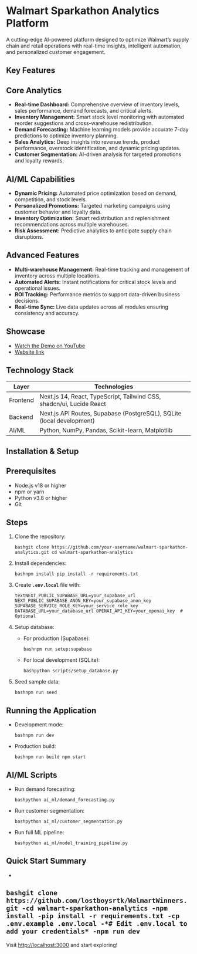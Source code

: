 # Walmart Sparkathon Analytics Platform

A cutting-edge AI-powered platform designed to optimize Walmart’s supply chain and retail operations with real-time insights, intelligent automation, and personalized customer engagement.

## Key Features

## Core Analytics

- **Real-time Dashboard:** Comprehensive overview of inventory levels, sales performance, demand forecasts, and critical alerts.
- **Inventory Management:** Smart stock level monitoring with automated reorder suggestions and cross-warehouse redistribution.
- **Demand Forecasting:** Machine learning models provide accurate 7-day predictions to optimize inventory planning.
- **Sales Analytics:** Deep insights into revenue trends, product performance, overstock identification, and dynamic pricing updates.
- **Customer Segmentation:** AI-driven analysis for targeted promotions and loyalty rewards.

## AI/ML Capabilities

- **Dynamic Pricing:** Automated price optimization based on demand, competition, and stock levels.
- **Personalized Promotions:** Targeted marketing campaigns using customer behavior and loyalty data.
- **Inventory Optimization:** Smart redistribution and replenishment recommendations across multiple warehouses.
- **Risk Assessment:** Predictive analytics to anticipate supply chain disruptions.

## Advanced Features

- **Multi-warehouse Management:** Real-time tracking and management of inventory across multiple locations.
- **Automated Alerts:** Instant notifications for critical stock levels and operational issues.
- **ROI Tracking:** Performance metrics to support data-driven business decisions.
- **Real-time Sync:** Live data updates across all modules ensuring consistency and accuracy.

## Showcase
- [Watch the Demo on YouTube](https://youtu.be/spf9RD3d24M?si=_QBSvDDLAZMaIeqa)
- [Website link](https://walsmart25.vercel.app/)

## Technology Stack

| **Layer** | **Technologies** |
| --- | --- |
| Frontend | Next.js 14, React, TypeScript, Tailwind CSS, shadcn/ui, Lucide React |
| Backend | Next.js API Routes, Supabase (PostgreSQL), SQLite (local development) |
| AI/ML | Python, NumPy, Pandas, Scikit-learn, Matplotlib |

## Installation & Setup

## Prerequisites

- Node.js v18 or higher
- npm or yarn
- Python v3.8 or higher
- Git

## Steps

1. Clone the repository:
    
    `bashgit clone https://github.com/your-username/walmart-sparkathon-analytics.git
    cd walmart-sparkathon-analytics`
    
2. Install dependencies:
    
    `bashnpm install
    pip install -r requirements.txt`
    
3. Create **`.env.local`** file with:
    
    `textNEXT_PUBLIC_SUPABASE_URL=your_supabase_url
    NEXT_PUBLIC_SUPABASE_ANON_KEY=your_supabase_anon_key
    SUPABASE_SERVICE_ROLE_KEY=your_service_role_key
    DATABASE_URL=your_database_url
    OPENAI_API_KEY=your_openai_key  # Optional`
    
4. Setup database:
    - For production (Supabase):
        
        `bashnpm run setup:supabase`
        
    - For local development (SQLite):
        
        `bashpython scripts/setup_database.py`
        
5. Seed sample data:
    
    `bashnpm run seed`
    

## Running the Application

- Development mode:
    
    `bashnpm run dev`
    
- Production build:
    
    `bashnpm run build
    npm start`
    

## AI/ML Scripts

- Run demand forecasting:
    
    `bashpython ai_ml/demand_forecasting.py`
    
- Run customer segmentation:
    
    `bashpython ai_ml/customer_segmentation.py`
    
- Run full ML pipeline:
    
    `bashpython ai_ml/model_training_pipeline.py`
## Quick Start Summary
-
`bashgit clone https://github.com/lostboysrtk/WalmartWinners.git
-cd walmart-sparkathon-analytics
-npm install
-pip install -r requirements.txt
-cp .env.example .env.local
-*# Edit .env.local to add your credentials*
-npm run dev`
-
Visit [http://localhost:3000](http://localhost:3000/) and start exploring!
